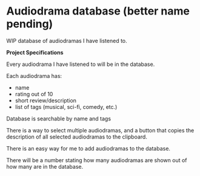 # Audiodrama database (better name pending)

WIP database of audiodramas I have listened to.

**Project Specifications**

Every audiodrama I have listened to will be in the database.

Each audiodrama has:
- name
- rating out of 10
- short review/description
- list of tags (musical, sci-fi, comedy, etc.)

Database is searchable by name and tags

There is a way to select multiple audiodramas, and a button that copies the description of all selected audiodramas to the clipboard.

There is an easy way for me to add audiodramas to the database.

There will be a number stating how many audiodramas are shown out of how many are in the database.
